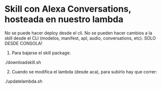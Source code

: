 # Skill con Alexa Conversations, hosteada en nuestro lambda

No se puede hacer deploy desde el cli.
No se pueden hacer cambios a la skill desde el CLI (modelos, manifest, apl, audio, conversations, etc).
SOLO DESDE CONSOLA!

1. Para bajarse el skill package:

./downloadskill.sh

2. Cuando se modifica el lambda (desde aca), para subirlo hay que correr:

./updatelambda.sh

